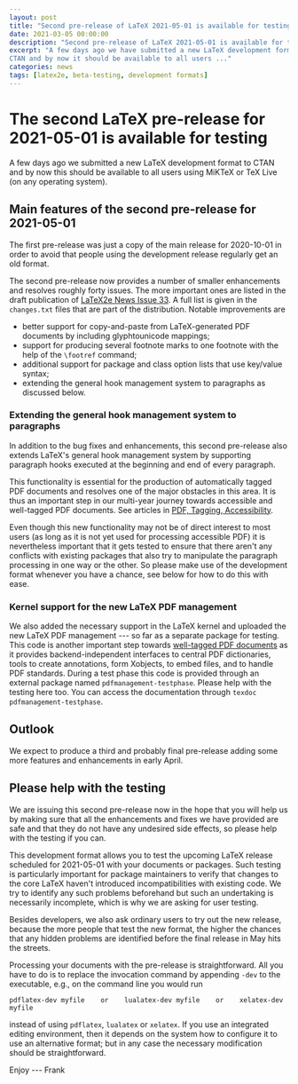 ```yaml
---
layout: post
title: "Second pre-release of LaTeX 2021-05-01 is available for testing"
date: 2021-03-05 00:00:00
description: "Second pre-release of LaTeX 2021-05-01 is available for testing"
excerpt: "A few days ago we have submitted a new LaTeX development format to
CTAN and by now it should be available to all users ..."
categories: news
tags: [latex2e, beta-testing, development formats]
---
```


# The second LaTeX pre-release for 2021-05-01 is available for testing

A few days ago we submitted a new LaTeX development format to CTAN
and by now this should be available to all users using MiKTeX or TeX
Live (on any operating system).


## Main features of the second pre-release for 2021-05-01

The first pre-release was just a copy of the main release for
2020-10-01 in order to avoid that people using the development release
regularly get an old format.

The second pre-release now provides a number of smaller enhancements and
resolves roughly forty issues. The more important ones are listed in
the draft publication of <a href="{{site.baseurl}}/news/latex2e-news/ltnews33.pdf">LaTeX2e News
Issue 33</a>. A full list is given in the `changes.txt` files that are
part of the distribution. Notable improvements are
 - better support for copy-and-paste from LaTeX-generated PDF documents
   by including glyphtounicode mappings;
 - support for producing several footnote marks to one footnote with
   the help of the `\footref` command;
 - additional support for package and class option lists that use key/value syntax;
 - extending the general hook management system to paragraphs as discussed below.


### Extending the general hook management system to paragraphs

In addition to the bug fixes and enhancements, this second pre-release
also extends LaTeX's general hook management system by supporting
paragraph hooks executed at the beginning and end of every paragraph.

This functionality is essential for the production of automatically
tagged PDF documents and resolves one of the major obstacles in this
area. It is thus an important step in our multi-year journey towards
accessible and well-tagged PDF documents. See articles in <a href="{{site.baseurl}}/publications/indexbytopic/pdf/">PDF, Tagging, Accessibility</a>.

Even though this new functionality may not be of direct interest to
most users (as long as it is not yet used for processing accessible
PDF) it is nevertheless important that it gets tested to ensure that
there aren't any conflicts with existing packages that also try to
manipulate the paragraph processing in one way or the other. So please
make use of the development format whenever you have a chance, see
below for how to do this with ease.

### Kernel support for the new LaTeX PDF management

We also added the necessary support in the LaTeX kernel and uploaded the
new LaTeX PDF management --- so far as a separate package for testing.
This code is another important step towards <a href="{{site.baseurl}}/publications/indexbytopic/pdf/">well-tagged PDF
documents</a> as it provides backend-independent interfaces to
central PDF dictionaries, tools to create annotations, form Xobjects,
to embed files, and to handle PDF standards.  During a test phase this
code is provided through an external package named
`pdfmanagement-testphase`. Please help with the testing here too.
You can access the documentation through `texdoc pdfmanagement-testphase`.


## Outlook

We expect to produce a third and probably final pre-release adding
some more features and enhancements in early April.


## Please help with the testing

We are issuing this second pre-release now in the hope that you will help us by
making sure that all the enhancements and fixes we have provided are safe and that
they do not have any undesired side effects, so please help with the testing if
you can.

This development format allows you to test the upcoming LaTeX release scheduled
for 2021-05-01 with your documents or packages. Such testing is
particularly important for package maintainers to verify that changes
to the core LaTeX haven't introduced incompatibilities with existing
code. We try to identify any such problems beforehand but such an
undertaking is necessarily incomplete, which is why we are asking for user
testing.

Besides developers, we also ask ordinary users to try out the new
release, because the more people that test the new
format, the higher the chances that any hidden problems are identified
before the final release in May hits the streets.

Processing your documents with the pre-release is straightforward. All
you have to do is to replace the invocation command by appending
`-dev` to the executable, e.g., on the command line you would run

```
pdflatex-dev myfile    or    lualatex-dev myfile    or    xelatex-dev myfile
```

instead of using `pdflatex`, `lualatex` or `xelatex`. If you use an
integrated editing environment, then it depends on the system 
how to configure it to use an alternative format; but in any case the necessary
modification should be straightforward.




Enjoy --- Frank



<img src="https://ssl-vg03.met.vgwort.de/na/03770697eae2427c8a6bfe7e9b8ab332" width="1" height="1" alt="">
